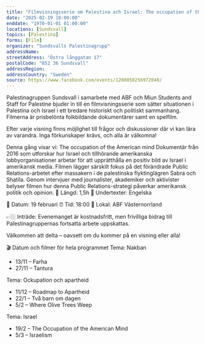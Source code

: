 ```yaml
---
title: "Filmvisningsserie om Palestina och Israel: The occupation of the American mind"
date: "2025-02-19 18:00:00"
enddate: "1970-01-01 01:00:00"
locations: [Sundsvall]
topics: [Palestina]
forms: [Film]
organizer: "Sundsvalls Palestinagrupp"
addressName: 
streetAddress: "Östra långgatan 17"
postalCode: "852 36 Sundsvall"
addressRegion:
addressCountry: "Sweden"
source: https://www.facebook.com/events/1208050256972048/
---
```

Palestinagruppen Sundsvall i samarbete med ABF och Miun Students and Staff for Palestine bjuder in till en filmvisningsserie som sätter situationen i Palestina och Israel i ett bredare historiskt och politiskt sammanhang. Filmerna är prisbelönta folkbildande dokumentärer samt en spelfilm.

Efter varje visning finns möjlighet till frågor och diskussioner där vi kan lära av varandra. Inga förkunskaper krävs, och alla är välkomna!

Denna gång visar vi: The occupation of the American mind
Dokumentär från 2016 som utforskar hur Israel och tillhörande amerikanska lobbyorganisationer arbetar för att upprätthålla en positiv bild av Israel i amerikansk media. Filmen lägger särskilt fokus på det förändrade Public Relations-arbetet efter massakern i de palestinska flyktinglägren Sabra och Shatila. Genom intervjuer med journalister, akademiker och aktivister belyser filmen hur denna Public Relations-strategi påverkar amerikansk politik och opinion.
🎥 Längd: 1,5h
💬 Undertexter: Engelska

📅 Datum: 19 februari 
⏰ Tid: 18:00
📍 Lokal: ABF Västernorrland

👉🏼 Inträde: Evenemanget är kostnadsfritt, men frivilliga bidrag till Palestinagruppernas fortsatta arbete uppskattas.

Välkommen att delta – oavsett om du kommer på en visning eller alla!

🎬 Datum och filmer för hela programmet
Tema: Nakban
* 13/11 – Farha
* 27/11 – Tantura

Tema: Ockupation och apartheid
* 11/12 – Roadmap to Apartheid
* 22/1 – Två barn om dagen
* 5/2 – Where Olive Trees Weep

Tema: Israel
* 19/2 – The Occupation of the American Mind
* 5/3 – Israelism
